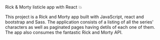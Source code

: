 Rick & Morty listicle app with React 💥

This project is a Rick and Morty app built with JavaScript, react and bootstrap and Sass. The application consists of a listing of all the series' characters as well as paginated pages having detils of each one of them. The app also consumes the fantastic Rick and Morty API.
